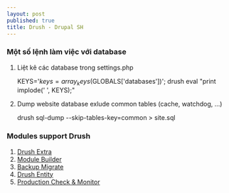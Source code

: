 ```yaml
---
layout: post
published: true
title: Drush - Drupal SH
---
```


### Một số lệnh làm việc với database


1. Liệt kê các database trong settings.php

	KEYS='$keys = array_keys($GLOBALS&#91;\'databases\'&#93;)';
    drush eval "print implode(' ', KEYS);"

1. Dump website database exlude common tables (cache, watchdog, …)

    drush sql-dump --skip-tables-key=common > site.sql


### Modules support Drush

1. [Drush Extra](http://drupal.org/project/drush_extras "")
1. [Module Builder](http://drupal.org/project/module_builder "")
1. [Backup Migrate](http://drupal.org/project/backup_migrate "")
1. [Drush Entity](http://drupal.org/project/drush_entity "")
1. [Production Check & Monitor](http://drupal.org/project/prod_check "")
